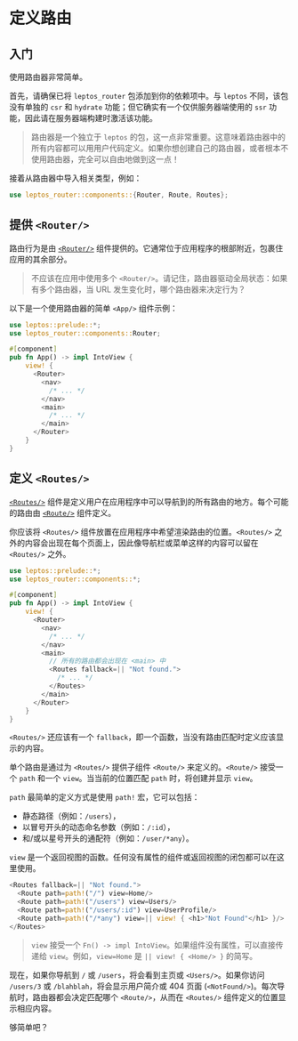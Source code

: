 # 定义路由

## 入门

使用路由器非常简单。

首先，请确保已将 `leptos_router` 包添加到你的依赖项中。与 `leptos` 不同，该包没有单独的 `csr` 和 `hydrate` 功能；但它确实有一个仅供服务器端使用的 `ssr` 功能，因此请在服务器端构建时激活该功能。

> 路由器是一个独立于 `leptos` 的包，这一点非常重要。这意味着路由器中的所有内容都可以用用户代码定义。如果你想创建自己的路由器，或者根本不使用路由器，完全可以自由地做到这一点！

接着从路由器中导入相关类型，例如：

```rust
use leptos_router::components::{Router, Route, Routes};
```

## 提供 `<Router/>`

路由行为是由 [`<Router/>`](https://docs.rs/leptos_router/latest/leptos_router/components/fn.Router.html) 组件提供的。它通常位于应用程序的根部附近，包裹住应用的其余部分。

> 不应该在应用中使用多个 `<Router/>`。请记住，路由器驱动全局状态：如果有多个路由器，当 URL 发生变化时，哪个路由器来决定行为？

以下是一个使用路由器的简单 `<App/>` 组件示例：

```rust
use leptos::prelude::*;
use leptos_router::components::Router;

#[component]
pub fn App() -> impl IntoView {
    view! {
      <Router>
        <nav>
          /* ... */
        </nav>
        <main>
          /* ... */
        </main>
      </Router>
    }
}
```

## 定义 `<Routes/>`

[`<Routes/>`](https://docs.rs/leptos_router/latest/leptos_router/components/fn.Routes.html) 组件是定义用户在应用程序中可以导航到的所有路由的地方。每个可能的路由由 [`<Route/>`](https://docs.rs/leptos_router/latest/leptos_router/components/fn.Route.html) 组件定义。

你应该将 `<Routes/>` 组件放置在应用程序中希望渲染路由的位置。`<Routes/>` 之外的内容会出现在每个页面上，因此像导航栏或菜单这样的内容可以留在 `<Routes/>` 之外。

```rust
use leptos::prelude::*;
use leptos_router::components::*;

#[component]
pub fn App() -> impl IntoView {
    view! {
      <Router>
        <nav>
          /* ... */
        </nav>
        <main>
          // 所有的路由都会出现在 <main> 中
          <Routes fallback=|| "Not found.">
            /* ... */
          </Routes>
        </main>
      </Router>
    }
}
```

`<Routes/>` 还应该有一个 `fallback`，即一个函数，当没有路由匹配时定义应该显示的内容。

单个路由是通过为 `<Routes/>` 提供子组件 `<Route/>` 来定义的。`<Route/>` 接受一个 `path` 和一个 `view`。当当前的位置匹配 `path` 时，将创建并显示 `view`。

`path` 最简单的定义方式是使用 `path!` 宏，它可以包括：

- 静态路径（例如：`/users`），
- 以冒号开头的动态命名参数（例如：`/:id`），
- 和/或以星号开头的通配符（例如：`/user/*any`）。

`view` 是一个返回视图的函数。任何没有属性的组件或返回视图的闭包都可以在这里使用。

```rust
<Routes fallback=|| "Not found.">
  <Route path=path!("/") view=Home/>
  <Route path=path!("/users") view=Users/>
  <Route path=path!("/users/:id") view=UserProfile/>
  <Route path=path!("/*any") view=|| view! { <h1>"Not Found"</h1> }/>
</Routes>
```

> `view` 接受一个 `Fn() -> impl IntoView`。如果组件没有属性，可以直接传递给 `view`。例如，`view=Home` 是 `|| view! { <Home/> }` 的简写。

现在，如果你导航到 `/` 或 `/users`，将会看到主页或 `<Users/>`。如果你访问 `/users/3` 或 `/blahblah`，将会显示用户简介或 404 页面 (`<NotFound/>`)。每次导航时，路由器都会决定匹配哪个 `<Route/>`，从而在 `<Routes/>` 组件定义的位置显示相应内容。

够简单吧？
